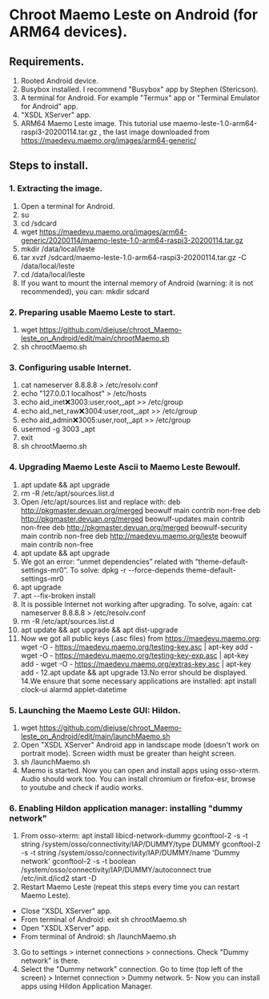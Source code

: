 # Chroot Maemo Leste on Android (for ARM64 devices).
## Requirements.
1. Rooted Android device.
2. Busybox installed. I recommend "Busybox" app by Stephen (Stericson).
3. A terminal for Android. For example "Termux" app or "Terminal Emulator for Android" app.
4. "XSDL XServer" app.
5. ARM64 Maemo Leste image. This tutorial use maemo-leste-1.0-arm64-raspi3-20200114.tar.gz	, the last image downloaded from  https://maedevu.maemo.org/images/arm64-generic/
## Steps to install.
### 1. Extracting the image.
1. Open a terminal for Android.
2. su
3. cd /sdcard
4. wget https://maedevu.maemo.org/images/arm64-generic/20200114/maemo-leste-1.0-arm64-raspi3-20200114.tar.gz
5. mkdir /data/local/leste
6. tar xvzf /sdcard/maemo-leste-1.0-arm64-raspi3-20200114.tar.gz -C /data/local/leste
7. cd /data/local/leste
8. If you want to mount the internal memory of Android (warning: it is not recommended), you can:
    mkdir sdcard
### 2. Preparing usable Maemo Leste to start.
1. wget https://github.com/diejuse/chroot_Maemo-leste_on_Android/edit/main/chrootMaemo.sh
2. sh chrootMaemo.sh
### 3. Configuring usable Internet.
1. cat nameserver 8.8.8.8 > /etc/resolv.conf
2. echo "127.0.0.1  localhost" > /etc/hosts
3. echo aid_inet:x:3003:user,root,_apt >> /etc/group
4. echo aid_net_raw:x:3004:user,root,_apt >> /etc/group
5. echo aid_admin:x:3005:user,root,_apt >> /etc/group 
6. usermod -g 3003 _apt
7. exit
8. sh chrootMaemo.sh
### 4. Upgrading Maemo Leste Ascii to Maemo Leste Bewoulf.
1. apt update && apt upgrade
2. rm -R /etc/apt/sources.list.d
3. Open /etc/apt/sources.list and replace with:
  deb http://pkgmaster.devuan.org/merged beowulf main contrib non-free
  deb http://pkgmaster.devuan.org/merged beowulf-updates main contrib non-free
  deb http://pkgmaster.devuan.org/merged beowulf-security main contrib non-free
  deb http://maedevu.maemo.org/leste beowulf main contrib non-free
4. apt update && apt upgrade
5. We got an error: “unmet dependencies” related with “theme-default-settings-mr0”. To solve:
    dpkg -r --force-depends theme-default-settings-mr0
6. apt upgrade
7. apt --fix-broken install
8. It is possible Internet not working after upgrading. To solve, again: cat nameserver 8.8.8.8 > /etc/resolv.conf
9. rm -R /etc/apt/sources.list.d
10. apt update && apt upgrade && apt dist-upgrade
11. Now we got all public keys (.asc files) from https://maedevu.maemo.org:
  wget -O - https://maedevu.maemo.org/testing-key.asc | apt-key add -
  wget -O - https://maedevu.maemo.org/testing-key-exp.asc | apt-key add -
  wget -O - https://maedevu.maemo.org/extras-key.asc | apt-key add -
12.apt update && apt upgrade
13.No error should be displayed.
14.We ensure that some necessary applications are installed:
  apt install clock-ui alarmd applet-datetime
### 5. Launching the Maemo Leste GUI: Hildon.
1. wget https://github.com/diejuse/chroot_Maemo-leste_on_Android/edit/main/launchMaemo.sh
2. Open "XSDL XServer" Android app in landscape mode (doesn't work on portrait mode). Screen width must be greater than height screen.
3. sh /launchMaemo.sh
4. Maemo is started. Now you can open and install apps using osso-xterm. Audio should work too. You can install chromium or firefox-esr, browse to youtube and check if audio works. 
### 6. Enabling Hildon application manager: installing "dummy network"
1. From osso-xterm:
  apt install libicd-network-dummy
  gconftool-2 -s -t string /system/osso/connectivity/IAP/DUMMY/type DUMMY
  gconftool-2 -s -t string /system/osso/connectivity/IAP/DUMMY/name 'Dummy network'
  gconftool-2 -s -t boolean /system/osso/connectivity/IAP/DUMMY/autoconnect true
  /etc/init.d/icd2 start -D
2. Restart Maemo Leste (repeat this steps every time you can restart Maemo Leste).
  - Close "XSDL XServer" app.
  - From terminal of Android:
      exit
      sh chrootMaemo.sh
  - Open "XSDL XServer" app.
  - From terminal of Android:
      sh /launchMaemo.sh
3. Go to settings > internet connections > connections. Check "Dummy network" is there.
4. Select the "Dummy network" connection. Go to time (top left of the screen) > Internet connection > Dummy network. 
5- Now you can install apps using Hildon Application Manager.

